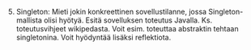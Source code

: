 5.	Singleton: Mieti jokin konkreettinen sovellustilanne, jossa Singleton-mallista olisi hyötyä. Esitä sovelluksen toteutus Javalla. Ks. toteutusvihjeet wikipedasta. Voit esim. toteuttaa abstraktin tehtaan singletonina. Voit hyödyntää lisäksi reflektiota.